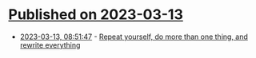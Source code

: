 # [Published on 2023-03-13](index.md)

* [2023-03-13, 08:51:47](https://lobste.rs/s/ibticd/repeat_yourself_do_more_than_one_thing) - [Repeat yourself, do more than one thing, and rewrite everything](https://programmingisterrible.com/post/176657481103/repeat-yourself-do-more-than-one-thing-and)
